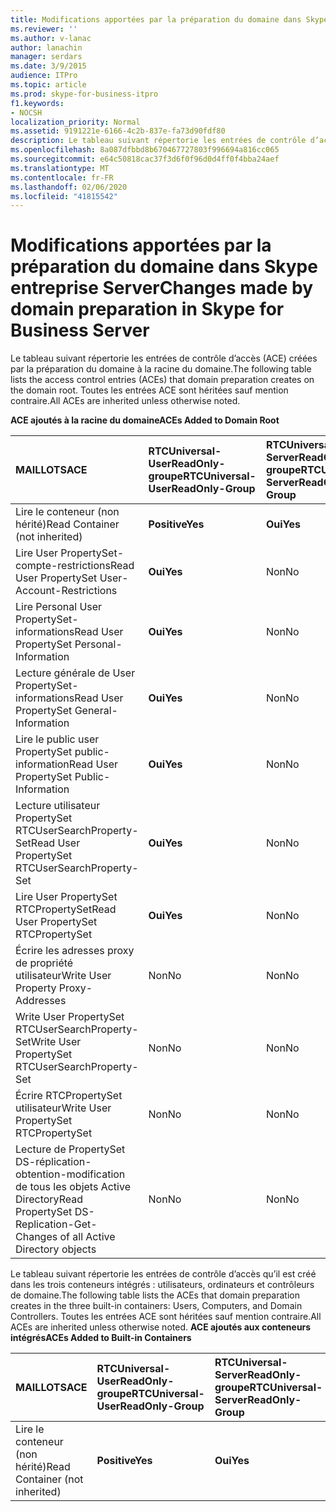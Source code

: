 ```yaml
---
title: Modifications apportées par la préparation du domaine dans Skype entreprise Server
ms.reviewer: ''
ms.author: v-lanac
author: lanachin
manager: serdars
ms.date: 3/9/2015
audience: ITPro
ms.topic: article
ms.prod: skype-for-business-itpro
f1.keywords:
- NOCSH
localization_priority: Normal
ms.assetid: 9191221e-6166-4c2b-837e-fa73d90fdf80
description: Le tableau suivant répertorie les entrées de contrôle d’accès (ACE) créées par la préparation du domaine à la racine du domaine. Toutes les entrées ACE sont héritées sauf mention contraire.
ms.openlocfilehash: 8a087dfbbd8b670467727803f996694a816cc065
ms.sourcegitcommit: e64c50818cac37f3d6f0f96d0d4ff0f4bba24aef
ms.translationtype: MT
ms.contentlocale: fr-FR
ms.lasthandoff: 02/06/2020
ms.locfileid: "41815542"
---
```

# <a name="changes-made-by-domain-preparation-in-skype-for-business-server"></a><span data-ttu-id="684cb-104">Modifications apportées par la préparation du domaine dans Skype entreprise Server</span><span class="sxs-lookup"><span data-stu-id="684cb-104">Changes made by domain preparation in Skype for Business Server</span></span>
 
<span data-ttu-id="684cb-105">Le tableau suivant répertorie les entrées de contrôle d’accès (ACE) créées par la préparation du domaine à la racine du domaine.</span><span class="sxs-lookup"><span data-stu-id="684cb-105">The following table lists the access control entries (ACEs) that domain preparation creates on the domain root.</span></span> <span data-ttu-id="684cb-106">Toutes les entrées ACE sont héritées sauf mention contraire.</span><span class="sxs-lookup"><span data-stu-id="684cb-106">All ACEs are inherited unless otherwise noted.</span></span>
  
<span data-ttu-id="684cb-107">**ACE ajoutés à la racine du domaine**</span><span class="sxs-lookup"><span data-stu-id="684cb-107">**ACEs Added to Domain Root**</span></span>

|<span data-ttu-id="684cb-108">**MAILLOTS**</span><span class="sxs-lookup"><span data-stu-id="684cb-108">**ACE**</span></span>|<span data-ttu-id="684cb-109">**RTCUniversal-UserReadOnly-groupe**</span><span class="sxs-lookup"><span data-stu-id="684cb-109">**RTCUniversal-UserReadOnly-Group**</span></span>|<span data-ttu-id="684cb-110">**RTCUniversal-ServerReadOnly-groupe**</span><span class="sxs-lookup"><span data-stu-id="684cb-110">**RTCUniversal-ServerReadOnly-Group**</span></span>|<span data-ttu-id="684cb-111">**RTCUniversal-UserAdmins**</span><span class="sxs-lookup"><span data-stu-id="684cb-111">**RTCUniversal-UserAdmins**</span></span>|<span data-ttu-id="684cb-112">**RTCHSUniversal-services**</span><span class="sxs-lookup"><span data-stu-id="684cb-112">**RTCHSUniversal-Services**</span></span>|<span data-ttu-id="684cb-113">**Utilisateurs authentifiés**</span><span class="sxs-lookup"><span data-stu-id="684cb-113">**Authenticated-Users**</span></span>|
|:-----|:-----|:-----|:-----|:-----|:-----|
|<span data-ttu-id="684cb-114">Lire le conteneur (non hérité)</span><span class="sxs-lookup"><span data-stu-id="684cb-114">Read Container (not inherited)</span></span>  <br/> |<span data-ttu-id="684cb-115">**Positive**</span><span class="sxs-lookup"><span data-stu-id="684cb-115">**Yes**</span></span> <br/> |<span data-ttu-id="684cb-116">**Oui**</span><span class="sxs-lookup"><span data-stu-id="684cb-116">**Yes**</span></span> <br/> |<span data-ttu-id="684cb-117">Non</span><span class="sxs-lookup"><span data-stu-id="684cb-117">No</span></span>  <br/> |<span data-ttu-id="684cb-118">Non</span><span class="sxs-lookup"><span data-stu-id="684cb-118">No</span></span>  <br/> |<span data-ttu-id="684cb-119">Non</span><span class="sxs-lookup"><span data-stu-id="684cb-119">No</span></span>  <br/> |
|<span data-ttu-id="684cb-120">Lire User PropertySet-compte-restrictions</span><span class="sxs-lookup"><span data-stu-id="684cb-120">Read User PropertySet User-Account-Restrictions</span></span>  <br/> |<span data-ttu-id="684cb-121">**Oui**</span><span class="sxs-lookup"><span data-stu-id="684cb-121">**Yes**</span></span> <br/> |<span data-ttu-id="684cb-122">Non</span><span class="sxs-lookup"><span data-stu-id="684cb-122">No</span></span>  <br/> |<span data-ttu-id="684cb-123">Non</span><span class="sxs-lookup"><span data-stu-id="684cb-123">No</span></span>  <br/> |<span data-ttu-id="684cb-124">Non</span><span class="sxs-lookup"><span data-stu-id="684cb-124">No</span></span>  <br/> |<span data-ttu-id="684cb-125">Non</span><span class="sxs-lookup"><span data-stu-id="684cb-125">No</span></span>  <br/> |
|<span data-ttu-id="684cb-126">Lire Personal User PropertySet-informations</span><span class="sxs-lookup"><span data-stu-id="684cb-126">Read User PropertySet Personal-Information</span></span>  <br/> |<span data-ttu-id="684cb-127">**Oui**</span><span class="sxs-lookup"><span data-stu-id="684cb-127">**Yes**</span></span> <br/> |<span data-ttu-id="684cb-128">Non</span><span class="sxs-lookup"><span data-stu-id="684cb-128">No</span></span>  <br/> |<span data-ttu-id="684cb-129">Non</span><span class="sxs-lookup"><span data-stu-id="684cb-129">No</span></span>  <br/> |<span data-ttu-id="684cb-130">Non</span><span class="sxs-lookup"><span data-stu-id="684cb-130">No</span></span>  <br/> |<span data-ttu-id="684cb-131">Non</span><span class="sxs-lookup"><span data-stu-id="684cb-131">No</span></span>  <br/> |
|<span data-ttu-id="684cb-132">Lecture générale de User PropertySet-informations</span><span class="sxs-lookup"><span data-stu-id="684cb-132">Read User PropertySet General-Information</span></span>  <br/> |<span data-ttu-id="684cb-133">**Oui**</span><span class="sxs-lookup"><span data-stu-id="684cb-133">**Yes**</span></span> <br/> |<span data-ttu-id="684cb-134">Non</span><span class="sxs-lookup"><span data-stu-id="684cb-134">No</span></span>  <br/> |<span data-ttu-id="684cb-135">Non</span><span class="sxs-lookup"><span data-stu-id="684cb-135">No</span></span>  <br/> |<span data-ttu-id="684cb-136">Non</span><span class="sxs-lookup"><span data-stu-id="684cb-136">No</span></span>  <br/> |<span data-ttu-id="684cb-137">Non</span><span class="sxs-lookup"><span data-stu-id="684cb-137">No</span></span>  <br/> |
|<span data-ttu-id="684cb-138">Lire le public user PropertySet public-information</span><span class="sxs-lookup"><span data-stu-id="684cb-138">Read User PropertySet Public-Information</span></span>  <br/> |<span data-ttu-id="684cb-139">**Oui**</span><span class="sxs-lookup"><span data-stu-id="684cb-139">**Yes**</span></span> <br/> |<span data-ttu-id="684cb-140">Non</span><span class="sxs-lookup"><span data-stu-id="684cb-140">No</span></span>  <br/> |<span data-ttu-id="684cb-141">Non</span><span class="sxs-lookup"><span data-stu-id="684cb-141">No</span></span>  <br/> |<span data-ttu-id="684cb-142">Non</span><span class="sxs-lookup"><span data-stu-id="684cb-142">No</span></span>  <br/> |<span data-ttu-id="684cb-143">Non</span><span class="sxs-lookup"><span data-stu-id="684cb-143">No</span></span>  <br/> |
|<span data-ttu-id="684cb-144">Lecture utilisateur PropertySet RTCUserSearchProperty-Set</span><span class="sxs-lookup"><span data-stu-id="684cb-144">Read User PropertySet RTCUserSearchProperty-Set</span></span>  <br/> |<span data-ttu-id="684cb-145">**Oui**</span><span class="sxs-lookup"><span data-stu-id="684cb-145">**Yes**</span></span> <br/> |<span data-ttu-id="684cb-146">Non</span><span class="sxs-lookup"><span data-stu-id="684cb-146">No</span></span>  <br/> |<span data-ttu-id="684cb-147">Non</span><span class="sxs-lookup"><span data-stu-id="684cb-147">No</span></span>  <br/> |<span data-ttu-id="684cb-148">Non</span><span class="sxs-lookup"><span data-stu-id="684cb-148">No</span></span>  <br/> |<span data-ttu-id="684cb-149">**Oui**</span><span class="sxs-lookup"><span data-stu-id="684cb-149">**Yes**</span></span> <br/> |
|<span data-ttu-id="684cb-150">Lire User PropertySet RTCPropertySet</span><span class="sxs-lookup"><span data-stu-id="684cb-150">Read User PropertySet RTCPropertySet</span></span>  <br/> |<span data-ttu-id="684cb-151">**Oui**</span><span class="sxs-lookup"><span data-stu-id="684cb-151">**Yes**</span></span> <br/> |<span data-ttu-id="684cb-152">Non</span><span class="sxs-lookup"><span data-stu-id="684cb-152">No</span></span>  <br/> |<span data-ttu-id="684cb-153">Non</span><span class="sxs-lookup"><span data-stu-id="684cb-153">No</span></span>  <br/> |<span data-ttu-id="684cb-154">Non</span><span class="sxs-lookup"><span data-stu-id="684cb-154">No</span></span>  <br/> |<span data-ttu-id="684cb-155">Non</span><span class="sxs-lookup"><span data-stu-id="684cb-155">No</span></span>  <br/> |
|<span data-ttu-id="684cb-156">Écrire les adresses proxy de propriété utilisateur</span><span class="sxs-lookup"><span data-stu-id="684cb-156">Write User Property Proxy-Addresses</span></span>  <br/> |<span data-ttu-id="684cb-157">Non</span><span class="sxs-lookup"><span data-stu-id="684cb-157">No</span></span>  <br/> |<span data-ttu-id="684cb-158">Non</span><span class="sxs-lookup"><span data-stu-id="684cb-158">No</span></span>  <br/> |<span data-ttu-id="684cb-159">**Oui**</span><span class="sxs-lookup"><span data-stu-id="684cb-159">**Yes**</span></span> <br/> |<span data-ttu-id="684cb-160">Non</span><span class="sxs-lookup"><span data-stu-id="684cb-160">No</span></span>  <br/> |<span data-ttu-id="684cb-161">Non</span><span class="sxs-lookup"><span data-stu-id="684cb-161">No</span></span>  <br/> |
|<span data-ttu-id="684cb-162">Write User PropertySet RTCUserSearchProperty-Set</span><span class="sxs-lookup"><span data-stu-id="684cb-162">Write User PropertySet RTCUserSearchProperty-Set</span></span>  <br/> |<span data-ttu-id="684cb-163">Non</span><span class="sxs-lookup"><span data-stu-id="684cb-163">No</span></span>  <br/> |<span data-ttu-id="684cb-164">Non</span><span class="sxs-lookup"><span data-stu-id="684cb-164">No</span></span>  <br/> |<span data-ttu-id="684cb-165">**Oui**</span><span class="sxs-lookup"><span data-stu-id="684cb-165">**Yes**</span></span> <br/> |<span data-ttu-id="684cb-166">Non</span><span class="sxs-lookup"><span data-stu-id="684cb-166">No</span></span>  <br/> |<span data-ttu-id="684cb-167">Non</span><span class="sxs-lookup"><span data-stu-id="684cb-167">No</span></span>  <br/> |
|<span data-ttu-id="684cb-168">Écrire RTCPropertySet utilisateur</span><span class="sxs-lookup"><span data-stu-id="684cb-168">Write User PropertySet RTCPropertySet</span></span>  <br/> |<span data-ttu-id="684cb-169">Non</span><span class="sxs-lookup"><span data-stu-id="684cb-169">No</span></span>  <br/> |<span data-ttu-id="684cb-170">Non</span><span class="sxs-lookup"><span data-stu-id="684cb-170">No</span></span>  <br/> |<span data-ttu-id="684cb-171">**Oui**</span><span class="sxs-lookup"><span data-stu-id="684cb-171">**Yes**</span></span> <br/> |<span data-ttu-id="684cb-172">Non</span><span class="sxs-lookup"><span data-stu-id="684cb-172">No</span></span>  <br/> |<span data-ttu-id="684cb-173">Non</span><span class="sxs-lookup"><span data-stu-id="684cb-173">No</span></span>  <br/> |
|<span data-ttu-id="684cb-174">Lecture de PropertySet DS-réplication-obtention-modification de tous les objets Active Directory</span><span class="sxs-lookup"><span data-stu-id="684cb-174">Read PropertySet DS-Replication-Get-Changes of all Active Directory objects</span></span>  <br/> |<span data-ttu-id="684cb-175">Non</span><span class="sxs-lookup"><span data-stu-id="684cb-175">No</span></span>  <br/> |<span data-ttu-id="684cb-176">Non</span><span class="sxs-lookup"><span data-stu-id="684cb-176">No</span></span>  <br/> |<span data-ttu-id="684cb-177">Non</span><span class="sxs-lookup"><span data-stu-id="684cb-177">No</span></span>  <br/> |<span data-ttu-id="684cb-178">**Oui**</span><span class="sxs-lookup"><span data-stu-id="684cb-178">**Yes**</span></span> <br/> |<span data-ttu-id="684cb-179">Non</span><span class="sxs-lookup"><span data-stu-id="684cb-179">No</span></span>  <br/> |
   
<span data-ttu-id="684cb-180">Le tableau suivant répertorie les entrées de contrôle d’accès qu’il est créé dans les trois conteneurs intégrés : utilisateurs, ordinateurs et contrôleurs de domaine.</span><span class="sxs-lookup"><span data-stu-id="684cb-180">The following table lists the ACEs that domain preparation creates in the three built-in containers: Users, Computers, and Domain Controllers.</span></span> <span data-ttu-id="684cb-181">Toutes les entrées ACE sont héritées sauf mention contraire.</span><span class="sxs-lookup"><span data-stu-id="684cb-181">All ACEs are inherited unless otherwise noted.</span></span>
<span data-ttu-id="684cb-182">**ACE ajoutés aux conteneurs intégrés**</span><span class="sxs-lookup"><span data-stu-id="684cb-182">**ACEs Added to Built-in Containers**</span></span>

|<span data-ttu-id="684cb-183">**MAILLOTS**</span><span class="sxs-lookup"><span data-stu-id="684cb-183">**ACE**</span></span>|<span data-ttu-id="684cb-184">**RTCUniversal-UserReadOnly-groupe**</span><span class="sxs-lookup"><span data-stu-id="684cb-184">**RTCUniversal-UserReadOnly-Group**</span></span>|<span data-ttu-id="684cb-185">**RTCUniversal-ServerReadOnly-groupe**</span><span class="sxs-lookup"><span data-stu-id="684cb-185">**RTCUniversal-ServerReadOnly-Group**</span></span>|
|:-----|:-----|:-----|
|<span data-ttu-id="684cb-186">Lire le conteneur (non hérité)</span><span class="sxs-lookup"><span data-stu-id="684cb-186">Read Container (not inherited)</span></span>  <br/> |<span data-ttu-id="684cb-187">**Positive**</span><span class="sxs-lookup"><span data-stu-id="684cb-187">**Yes**</span></span> <br/> |<span data-ttu-id="684cb-188">**Oui**</span><span class="sxs-lookup"><span data-stu-id="684cb-188">**Yes**</span></span> <br/> |
   

